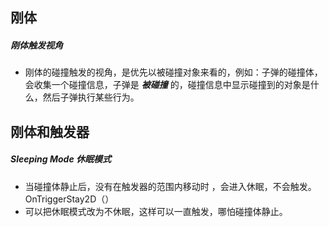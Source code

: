 ## 刚体
##### 刚体触发视角
- 刚体的碰撞触发的视角，是优先以被碰撞对象来看的，例如：子弹的碰撞体，会收集一个碰撞信息，子弹是 ***被碰撞*** 的，碰撞信息中显示碰撞到的对象是什么，然后子弹执行某些行为。
## 刚体和触发器
##### Sleeping Mode 休眠模式
- 当碰撞体静止后，没有在触发器的范围内移动时 ，会进入休眠，不会触发。OnTriggerStay2D（）
- 可以把休眠模式改为不休眠，这样可以一直触发，哪怕碰撞体静止。